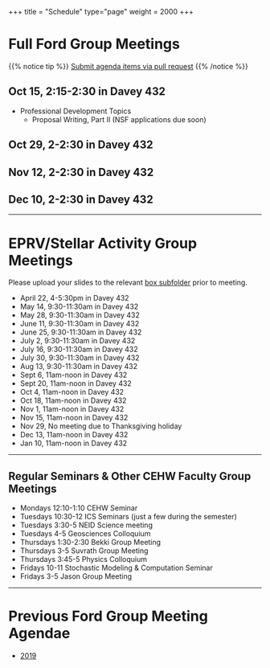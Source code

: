 +++
title = "Schedule"
type="page"
weight = 2000
+++

# Full Ford Group Meetings
{{% notice tip %}}
[Submit agenda items via pull request](https://github.com/eford/GroupLabManual/blob/master/content/schedule/_index.md)
{{% /notice %}}


## Oct 15, 2:15-2:30 in Davey 432
- Professional Development Topics
   - Proposal Writing, Part II (NSF applications due soon)

## Oct 29, 2-2:30 in Davey 432

## Nov 12, 2-2:30 in Davey 432

## Dec 10, 2-2:30 in Davey 432

------------------------------

# EPRV/Stellar Activity Group Meetings
Please upload your slides to the relevant [box subfolder](https://psu.app.box.com/folder/73137281610) prior to meeting.

- April 22, 4-5:30pm in Davey 432
- May 14, 9:30-11:30am in Davey 432
- May 28, 9:30-11:30am in Davey 432
- June 11, 9:30-11:30am in Davey 432
- June 25, 9:30-11:30am in Davey 432
- July 2, 9:30-11:30am in Davey 432
- July 16, 9:30-11:30am in Davey 432
- July 30, 9:30-11:30am in Davey 432
- Aug 13, 9:30-11:30am in Davey 432
- Sept 6, 11am-noon in Davey 432
- Sept 20, 11am-noon in Davey 432
- Oct 4, 11am-noon in Davey 432
- Oct 18, 11am-noon in Davey 432
- Nov 1, 11am-noon in Davey 432
- Nov 15, 11am-noon in Davey 432
- Nov 29, No meeting due to Thanksgiving holiday
- Dec 13, 11am-noon in Davey 432
- Jan 10, 11am-noon in Davey 432

------------------------------
## Regular Seminars & Other CEHW Faculty Group Meetings
- Mondays 12:10-1:10 CEHW Seminar
- Tuesdays 10:30-12 ICS Seminars (just a few during the semester)
- Tuesdays 3:30-5 NEID Science meeting
- Tuesdays 4-5 Geosciences Colloquium
- Thursdays 1:30-2:30  Bekki Group Meeting
- Thursdays 3-5 Suvrath Group Meeting 
- Thursdays 3:45-5 Physics Colloquium
- Fridays 10-11 Stochastic Modeling & Computation Seminar
- Fridays 3-5 Jason Group Meeting


------------------------------
# Previous Ford Group Meeting Agendae
- [2019](2019)
